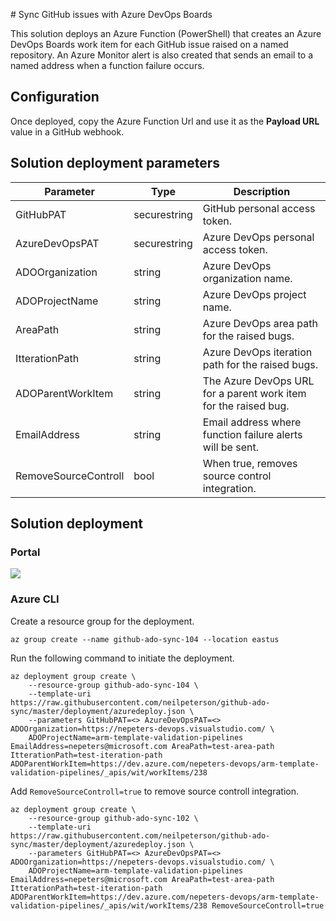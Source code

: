 \# Sync GitHub issues with Azure DevOps Boards

This solution deploys an Azure Function (PowerShell) that creates an Azure DevOps Boards work item for each GitHub issue raised on a named repository. An Azure Monitor alert is also created that sends an email to a named address when a function failure occurs.

## Configuration

Once deployed, copy the Azure Function Url and use it as the **Payload URL** value in a GitHub webhook.

## Solution deployment parameters

| Parameter | Type | Description |
|---|---|---|
| GitHubPAT | securestring | GitHub personal access token. |
| AzureDevOpsPAT | securestring | Azure DevOps personal access token. |
| ADOOrganization | string | Azure DevOps organization name. |
| ADOProjectName | string | Azure DevOps project name. |
| AreaPath | string | Azure DevOps area path for the raised bugs. |
| ItterationPath | string | Azure DevOps iteration path for the raised bugs. |
| ADOParentWorkItem | string | The Azure DevOps URL for a parent work item for the raised bug. |
| EmailAddress | string | Email address where function failure alerts will be sent. |
| RemoveSourceControll | bool | When true, removes source control integration. |

## Solution deployment

### Portal

<a href="https://portal.azure.com/#create/Microsoft.Template/uri/https%3A%2F%2Fraw.githubusercontent.com%2Fmspnp%2Fsamples%2Fmaster%2FOperationalExcellence%2Fazure-function-powershell%2Fazuredeploy.json" target="_blank">
    <img src="http://azuredeploy.net/deploybutton.png"/>
</a>  

### Azure CLI

Create a resource group for the deployment.

```azurecli
az group create --name github-ado-sync-104 --location eastus
```

Run the following command to initiate the deployment.

```azurecli
az deployment group create \
    --resource-group github-ado-sync-104 \
    --template-uri https://raw.githubusercontent.com/neilpeterson/github-ado-sync/master/deployment/azuredeploy.json \
    --parameters GitHubPAT=<> AzureDevOpsPAT=<> ADOOrganization=https://nepeters-devops.visualstudio.com/ \
    ADOProjectName=arm-template-validation-pipelines EmailAddress=nepeters@microsoft.com AreaPath=test-area-path ItterationPath=test-iteration-path ADOParentWorkItem=https://dev.azure.com/nepeters-devops/arm-template-validation-pipelines/_apis/wit/workItems/238
```

Add `RemoveSourceControll=true` to remove source controll integration.

```azurecli
az deployment group create \
    --resource-group github-ado-sync-102 \
    --template-uri https://raw.githubusercontent.com/neilpeterson/github-ado-sync/master/deployment/azuredeploy.json \
    --parameters GitHubPAT=<> AzureDevOpsPAT=<> ADOOrganization=https://nepeters-devops.visualstudio.com/ \
    ADOProjectName=arm-template-validation-pipelines EmailAddress=nepeters@microsoft.com AreaPath=test-area-path ItterationPath=test-iteration-path ADOParentWorkItem=https://dev.azure.com/nepeters-devops/arm-template-validation-pipelines/_apis/wit/workItems/238 RemoveSourceControll=true
```